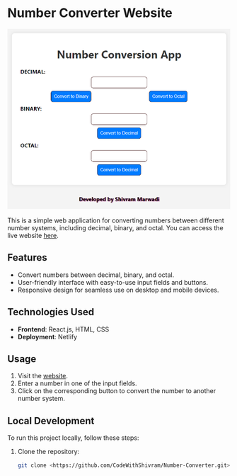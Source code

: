 # Number Converter Website

![Website Preview](https://github.com/CodeWithShivram/Number-Converter/blob/main/image.png)

This is a simple web application for converting numbers between different number systems, including decimal, binary, and octal. You can access the live website [here](https://easynumberconverter.netlify.app/).

## Features

- Convert numbers between decimal, binary, and octal.
- User-friendly interface with easy-to-use input fields and buttons.
- Responsive design for seamless use on desktop and mobile devices.

## Technologies Used

- **Frontend**: React.js, HTML, CSS
- **Deployment**: Netlify

## Usage

1. Visit the [website](https://easynumberconverter.netlify.app/).
2. Enter a number in one of the input fields.
3. Click on the corresponding button to convert the number to another number system.

## Local Development

To run this project locally, follow these steps:

1. Clone the repository:

   ```bash
   git clone <https://github.com/CodeWithShivram/Number-Converter.git>
